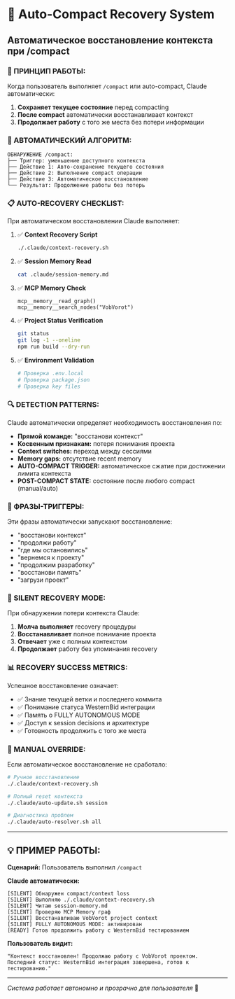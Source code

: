 # 🔄 Auto-Compact Recovery System

## Автоматическое восстановление контекста при /compact

### 🎯 ПРИНЦИП РАБОТЫ:

Когда пользователь выполняет `/compact` или auto-compact, Claude автоматически:

1. **Сохраняет текущее состояние** перед compacting
2. **После compact** автоматически восстанавливает контекст
3. **Продолжает работу** с того же места без потери информации

### 🤖 АВТОМАТИЧЕСКИЙ АЛГОРИТМ:

```
ОБНАРУЖЕНИЕ /compact:
├── Триггер: уменьшение доступного контекста
├── Действие 1: Авто-сохранение текущего состояния
├── Действие 2: Выполнение compact операции  
├── Действие 3: Автоматическое восстановление
└── Результат: Продолжение работы без потерь
```

### 📋 AUTO-RECOVERY CHECKLIST:

При автоматическом восстановлении Claude выполняет:

1. ✅ **Context Recovery Script**
   ```bash
   ./.claude/context-recovery.sh
   ```

2. ✅ **Session Memory Read**
   ```bash
   cat .claude/session-memory.md
   ```

3. ✅ **MCP Memory Check**
   ```
   mcp__memory__read_graph()
   mcp__memory__search_nodes("VobVorot")
   ```

4. ✅ **Project Status Verification**
   ```bash
   git status
   git log -1 --oneline  
   npm run build --dry-run
   ```

5. ✅ **Environment Validation**
   ```bash
   # Проверка .env.local
   # Проверка package.json
   # Проверка key files
   ```

### 🔍 DETECTION PATTERNS:

Claude автоматически определяет необходимость восстановления по:

- **Прямой команде:** "восстанови контекст"
- **Косвенным признакам:** потеря понимания проекта
- **Context switches:** переход между сессиями
- **Memory gaps:** отсутствие recent memory
- **AUTO-COMPACT TRIGGER:** автоматическое сжатие при достижении лимита контекста
- **POST-COMPACT STATE:** состояние после любого compact (manual/auto)

### 💬 ФРАЗЫ-ТРИГГЕРЫ:

Эти фразы автоматически запускают восстановление:

- "восстанови контекст"
- "продолжи работу" 
- "где мы остановились"
- "вернемся к проекту"
- "продолжим разработку"
- "восстанови память"
- "загрузи проект"

### 🚀 SILENT RECOVERY MODE:

При обнаружении потери контекста Claude:

1. **Молча выполняет** recovery процедуры
2. **Восстанавливает** полное понимание проекта  
3. **Отвечает** уже с полным контекстом
4. **Продолжает** работу без упоминания recovery

### 📊 RECOVERY SUCCESS METRICS:

Успешное восстановление означает:

- ✅ Знание текущей ветки и последнего коммита
- ✅ Понимание статуса WesternBid интеграции
- ✅ Память о FULLY AUTONOMOUS MODE
- ✅ Доступ к session decisions и архитектуре
- ✅ Готовность продолжить с того же места

### 🔧 MANUAL OVERRIDE:

Если автоматическое восстановление не сработало:

```bash
# Ручное восстановление
./.claude/context-recovery.sh

# Полный reset контекста
./.claude/auto-update.sh session

# Диагностика проблем
./.claude/auto-resolver.sh all
```

---

## 💡 ПРИМЕР РАБОТЫ:

**Сценарий:** Пользователь выполнил `/compact`

**Claude автоматически:**
```
[SILENT] Обнаружен compact/context loss
[SILENT] Выполняю ./.claude/context-recovery.sh
[SILENT] Читаю session-memory.md  
[SILENT] Проверяю MCP Memory граф
[SILENT] Восстанавливаю VobVorot project context
[SILENT] FULLY AUTONOMOUS MODE: активирован
[READY] Готов продолжить работу с WesternBid тестированием
```

**Пользователь видит:**
```
"Контекст восстановлен! Продолжаю работу с VobVorot проектом. 
Последний статус: WesternBid интеграция завершена, готов к тестированию."
```

---

*Система работает автономно и прозрачно для пользователя* 🤖